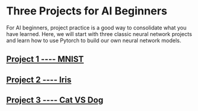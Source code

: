 # Three Projects for AI Beginners

For AI beginners, project practice is a good way to consolidate what you have learned. Here, we will start with three classic neural network projects and learn how to use Pytorch to build our own neural network models.

## [Project 1 ---- MNIST](https://gitee.com/link-5/neural-netwrok-projects-for-beginners/blob/master/Project1%20MNIST/README.md)

## [Project 2 ---- Iris](https://gitee.com/link-5/neural-netwrok-projects-for-beginners/blob/master/Project2%20Iris/README.md)

## [Project 3 ---- Cat VS Dog](https://gitee.com/link-5/neural-netwrok-projects-for-beginners/blob/master/Project3%20Cat%20VS%20Dog/README.md)
